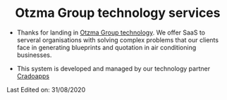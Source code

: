 <h1 align="center">Otzma Group technology services </h1>


* Thanks for landing in [Otzma Group technology](https://otzma-group.co.il). We offer SaaS to serveral organisations with solving complex problems that our clients face in generating blueprints and quotation in air conditioning businesses.

  

* This system is developed and managed by our technology partner [Cradoapps](https://cradoapps.com)
 
 
 
 

Last Edited on: 31/08/2020
